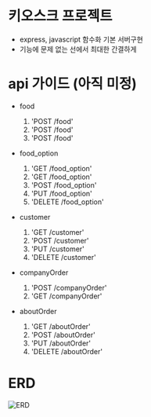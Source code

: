 # 키오스크 프로젝트

- express, javascript 함수화 기본 서버구현
- 기능에 문제 없는 선에서 최대한 간결하게

# api 가이드 (아직 미정)

- food

  1. 'POST /food'
  2. 'POST /food'
  3. 'POST /food'

- food_option

  1. 'GET /food_option'
  2. 'GET /food_option'
  3. 'POST /food_option'
  4. 'PUT /food_option'
  5. 'DELETE /food_option'

- customer

  1. 'GET /customer'
  2. 'POST /customer'
  3. 'PUT /customer'
  4. 'DELETE /customer'

- companyOrder

  1. 'POST /companyOrder'
  2. 'GET /companyOrder'

- aboutOrder

  1. 'GET /aboutOrder'
  2. 'POST /aboutOrder'
  3. 'PUT /aboutOrder'
  4. 'DELETE /aboutOrder'

# ERD

![ERD](https://ifh.cc/g/Qn26oX.png)
